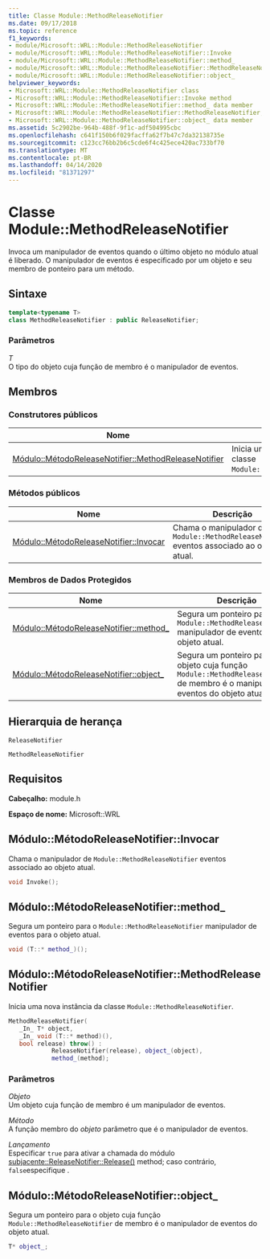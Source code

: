 ```yaml
---
title: Classe Module::MethodReleaseNotifier
ms.date: 09/17/2018
ms.topic: reference
f1_keywords:
- module/Microsoft::WRL::Module::MethodReleaseNotifier
- module/Microsoft::WRL::Module::MethodReleaseNotifier::Invoke
- module/Microsoft::WRL::Module::MethodReleaseNotifier::method_
- module/Microsoft::WRL::Module::MethodReleaseNotifier::MethodReleaseNotifier
- module/Microsoft::WRL::Module::MethodReleaseNotifier::object_
helpviewer_keywords:
- Microsoft::WRL::Module::MethodReleaseNotifier class
- Microsoft::WRL::Module::MethodReleaseNotifier::Invoke method
- Microsoft::WRL::Module::MethodReleaseNotifier::method_ data member
- Microsoft::WRL::Module::MethodReleaseNotifier::MethodReleaseNotifier, constructor
- Microsoft::WRL::Module::MethodReleaseNotifier::object_ data member
ms.assetid: 5c2902be-964b-488f-9f1c-adf504995cbc
ms.openlocfilehash: c641f150b6f029facffa62f7b47c7da32138735e
ms.sourcegitcommit: c123cc76bb2b6c5cde6f4c425ece420ac733bf70
ms.translationtype: MT
ms.contentlocale: pt-BR
ms.lasthandoff: 04/14/2020
ms.locfileid: "81371297"
---
```

# <a name="modulemethodreleasenotifier-class"></a>Classe Module::MethodReleaseNotifier

Invoca um manipulador de eventos quando o último objeto no módulo atual é liberado. O manipulador de eventos é especificado por um objeto e seu membro de ponteiro para um método.

## <a name="syntax"></a>Sintaxe

```cpp
template<typename T>
class MethodReleaseNotifier : public ReleaseNotifier;
```

### <a name="parameters"></a>Parâmetros

*T*<br/>
O tipo do objeto cuja função de membro é o manipulador de eventos.

## <a name="members"></a>Membros

### <a name="public-constructors"></a>Construtores públicos

Nome                                                                                                 | Descrição
---------------------------------------------------------------------------------------------------- | ------------------------------------------------------------------------
[Módulo::MétodoReleaseNotifier::MethodReleaseNotifier](#methodreleasenotifier-methodreleasenotifier) | Inicia uma nova instância da classe `Module::MethodReleaseNotifier`.

### <a name="public-methods"></a>Métodos públicos

Nome                                                                   | Descrição
---------------------------------------------------------------------- | -------------------------------------------------------------------------------------------
[Módulo::MétodoReleaseNotifier::Invocar](#methodreleasenotifier-invoke) | Chama o manipulador de `Module::MethodReleaseNotifier` eventos associado ao objeto atual.

### <a name="protected-data-members"></a>Membros de Dados Protegidos

Nome                                                                    | Descrição
----------------------------------------------------------------------- | --------------------------------------------------------------------------------------------------------------------------------
[Módulo::MétodoReleaseNotifier::method_](#methodreleasenotifier-method) | Segura um ponteiro para o `Module::MethodReleaseNotifier` manipulador de eventos para o objeto atual.
[Módulo::MétodoReleaseNotifier::object_](#methodreleasenotifier-object) | Segura um ponteiro para o objeto cuja função `Module::MethodReleaseNotifier` de membro é o manipulador de eventos do objeto atual.

## <a name="inheritance-hierarchy"></a>Hierarquia de herança

`ReleaseNotifier`

`MethodReleaseNotifier`

## <a name="requirements"></a>Requisitos

**Cabeçalho:** module.h

**Espaço de nome:** Microsoft::WRL

## <a name="modulemethodreleasenotifierinvoke"></a><a name="methodreleasenotifier-invoke"></a>Módulo::MétodoReleaseNotifier::Invocar

Chama o manipulador de `Module::MethodReleaseNotifier` eventos associado ao objeto atual.

```cpp
void Invoke();
```

## <a name="modulemethodreleasenotifiermethod_"></a><a name="methodreleasenotifier-method"></a>Módulo::MétodoReleaseNotifier::method_

Segura um ponteiro para o `Module::MethodReleaseNotifier` manipulador de eventos para o objeto atual.

```cpp
void (T::* method_)();
```

## <a name="modulemethodreleasenotifiermethodreleasenotifier"></a><a name="methodreleasenotifier-methodreleasenotifier"></a>Módulo::MétodoReleaseNotifier::MethodReleaseNotifier

Inicia uma nova instância da classe `Module::MethodReleaseNotifier`.

```cpp
MethodReleaseNotifier(
   _In_ T* object,
   _In_ void (T::* method)(),
   bool release) throw() :
            ReleaseNotifier(release), object_(object),
            method_(method);
```

### <a name="parameters"></a>Parâmetros

*Objeto*<br/>
Um objeto cuja função de membro é um manipulador de eventos.

*Método*<br/>
A função membro do *objeto* parâmetro que é o manipulador de eventos.

*Lançamento*<br/>
Especificar `true` para ativar a chamada do módulo [subjacente::ReleaseNotifier::Release()](module-releasenotifier-class.md#releasenotifier-release) method; caso contrário, `false`especifique .

## <a name="modulemethodreleasenotifierobject_"></a><a name="methodreleasenotifier-object"></a>Módulo::MétodoReleaseNotifier::object_

Segura um ponteiro para o objeto cuja função `Module::MethodReleaseNotifier` de membro é o manipulador de eventos do objeto atual.

```cpp
T* object_;
```
